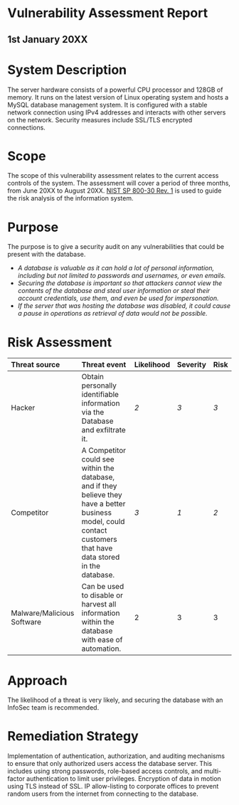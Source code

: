 # **Vulnerability Assessment Report**

## **1st January 20XX**

# **System Description**

The server hardware consists of a powerful CPU processor and 128GB of memory. It runs on the latest version of Linux operating system and hosts a MySQL database management system. It is configured with a stable network connection using IPv4 addresses and interacts with other servers on the network. Security measures include SSL/TLS encrypted connections.

# **Scope**

The scope of this vulnerability assessment relates to the current access controls of the system. The assessment will cover a period of three months, from June 20XX to August 20XX. [NIST SP 800-30 Rev. 1](https://docs.google.com/document/d/1pRpdpQMEWskxSkwqEMv8W7A7x8GXQlcn0hEcDzWet3Y/template/preview?usp=sharing&resourcekey=0-3GRRWAd8HryVgof-Jc33yA) is used to guide the risk analysis of the information system.

# **Purpose**

The purpose is to give a security audit on any vulnerabilities that could be present with the database.

* *A database is valuable as it can hold a lot of personal information, including but not limited to passwords and usernames, or even emails.*  
* *Securing the database is important so that attackers cannot view the contents of the database and steal user information or steal their account credentials, use them, and even be used for impersonation.*  
* *If the server that was hosting the database was disabled, it could cause a pause in operations as retrieval of data would not be possible.*

# **Risk Assessment**

| Threat source | Threat event | Likelihood | Severity | Risk |
| :---- | :---- | :---- | :---- | :---- |
| Hacker | Obtain personally identifiable information via the Database and exfiltrate it. | *2* | *3* | *3* |
| Competitor | A Competitor could see within the database, and if they believe they have a better business model, could contact customers that have data stored in the database. | *3* | *1* | *2* |
| Malware/Malicious Software | Can be used to disable or harvest all information within the database with ease of automation. | 2 | 3 | 3 |

# **Approach**

The likelihood of a threat is very likely, and securing the database with an InfoSec team is recommended.

# **Remediation Strategy**

Implementation of authentication, authorization, and auditing mechanisms to ensure that only authorized users access the database server. This includes using strong passwords, role-based access controls, and multi-factor authentication to limit user privileges. Encryption of data in motion using TLS instead of SSL. IP allow-listing to corporate offices to prevent random users from the internet from connecting to the database.
